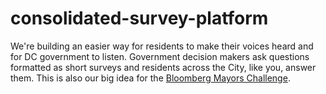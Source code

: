 <h1>consolidated-survey-platform</h1>

We're building an easier way for residents to make their voices heard and for DC government to listen. Government decision makers ask questions formatted as short surveys and residents across the City, like you, answer them. This is also our big idea for the 
<a href="https://mayorschallenge.bloomberg.org/ideas/washington/">
Bloomberg Mayors Challenge</a>.


